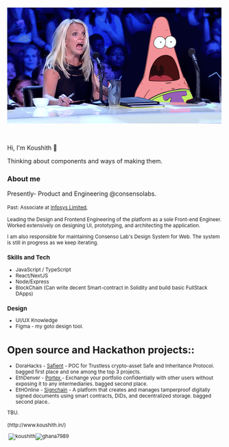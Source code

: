 ![britney.gif](https://raw.githubusercontent.com/siddharthkp/siddharthkp/main/britney.gif)

&nbsp;

Hi, I'm Koushith 👋

Thinking about components and ways of making them. 


### About me

Presently- Product and Engineering @consensolabs.

  <small>Past: Associate  at <a href="https://infosys.com">Infosys Limited</a>, 

  
Leading the Design and Frontend Engineering of the platform as a sole Front-end Engineer. Worked extensively on designing UI, prototyping, and architecting the application.

I am also responsible for maintaining Consenso Lab's Design System for Web. The system is still in progress as we keep iterating.

### Skills and Tech

- JavaScript / TypeScript
- React/NextJS
- Node/Express
- BlockChain (Can write decent Smart-contract in Solidity and build basic FullStack DApps)

### Design

- UI/UX Knowledge
- Figma - my goto design tool.


# Open source and Hackathon projects:: 

- DoraHacks - [Safient](https://safient.io/) - POC for Trustless crypto-asset Safe and Inheritance Protocol.  bagged first place and one among the top 3 projects.
- EthDenver - [ Portex ](https://portex.xyz) - Exchange your portfolio confidentially with other users without exposing it to any intermediaries. bagged second place.
- EtHOnline - [Signchain](https://github.com/signchain) - A platform that creates and manages tamperproof digitally signed documents using smart contracts, DIDs, and decentralized storage. bagged second place..

TBU.
 
</ul>
(http://www.koushith.in/)



<br/>
<div style='display:flex'>

<p>&nbsp;<img align="center" src="https://github-readme-stats.vercel.app/api?username=koushith&show_icons=true&locale=en" alt="koushith" /></p>

<p><img align="center" src="https://github-readme-streak-stats.herokuapp.com/?user=koushith&" alt="ghana7989" /></p>  </div>


